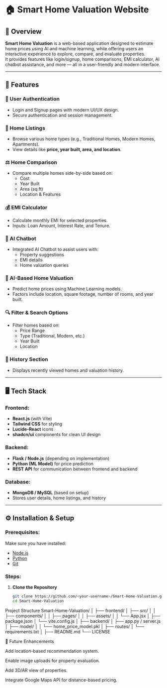# 🏠 Smart Home Valuation Website

## 📘 Overview
**Smart Home Valuation** is a web-based application designed to estimate home prices using AI and machine learning, while offering users an interactive experience to explore, compare, and evaluate properties.  
It provides features like login/signup, home comparisons, EMI calculator, AI chatbot assistance, and more — all in a user-friendly and modern interface.

---

## 🚀 Features

### 👤 User Authentication
- Login and Signup pages with modern UI/UX design.
- Secure authentication and session management.

### 🏡 Home Listings
- Browse various home types (e.g., Traditional Homes, Modern Homes, Apartments).
- View details like **price, year built, area, and location**.

### ⚖️ Home Comparison
- Compare multiple homes side-by-side based on:
  - Cost
  - Year Built
  - Area (sq.ft)
  - Location & Features

### 💰 EMI Calculator
- Calculate monthly EMI for selected properties.
- Inputs: Loan Amount, Interest Rate, and Tenure.

### 🧠 AI Chatbot
- Integrated AI Chatbot to assist users with:
  - Property suggestions
  - EMI details
  - Home valuation queries

### 🧮 AI-Based Home Valuation
- Predict home prices using Machine Learning models.
- Factors include location, square footage, number of rooms, and year built.

### 🔍 Filter & Search Options
- Filter homes based on:
  - Price Range
  - Type (Traditional, Modern, etc.)
  - Year Built
  - Location

### 📜 History Section
- Displays recently viewed homes and valuation history.

---

## 🖥️ Tech Stack

### Frontend:
- **React.js** (with Vite)
- **Tailwind CSS** for styling
- **Lucide-React** icons
- **shadcn/ui** components for clean UI design

### Backend:
- **Flask / Node.js** (depending on implementation)
- **Python (ML Model)** for price prediction
- **REST API** for communication between frontend and backend

### Database:
- **MongoDB / MySQL** (based on setup)
- Stores user details, home listings, and history

---

## ⚙️ Installation & Setup

### Prerequisites:
Make sure you have installed:
- [Node.js](https://nodejs.org/)
- [Python](https://www.python.org/)
- [Git](https://git-scm.com/)

### Steps:
1. **Clone the Repository**
   ```bash
   git clone https://github.com/<your-username>/Smart-Home-Valuation.git
   cd Smart-Home-Valuation
Project Structure
Smart-Home-Valuation/
│
├── frontend/
│   ├── src/
│   │   ├── components/
│   │   ├── pages/
│   │   ├── assets/
│   │   └── App.jsx
│   ├── package.json
│   └── vite.config.js
│
├── backend/
│   ├── app.py / server.js
│   ├── model/
│   │   └── home_price_model.pkl
│   ├── routes/
│   └── requirements.txt
│
├── README.md
└── LICENSE


🧩 Future Enhancements

Add location-based recommendation system.

Enable image uploads for property evaluation.

Add 3D/AR view of properties.

Integrate Google Maps API for distance-based pricing.
